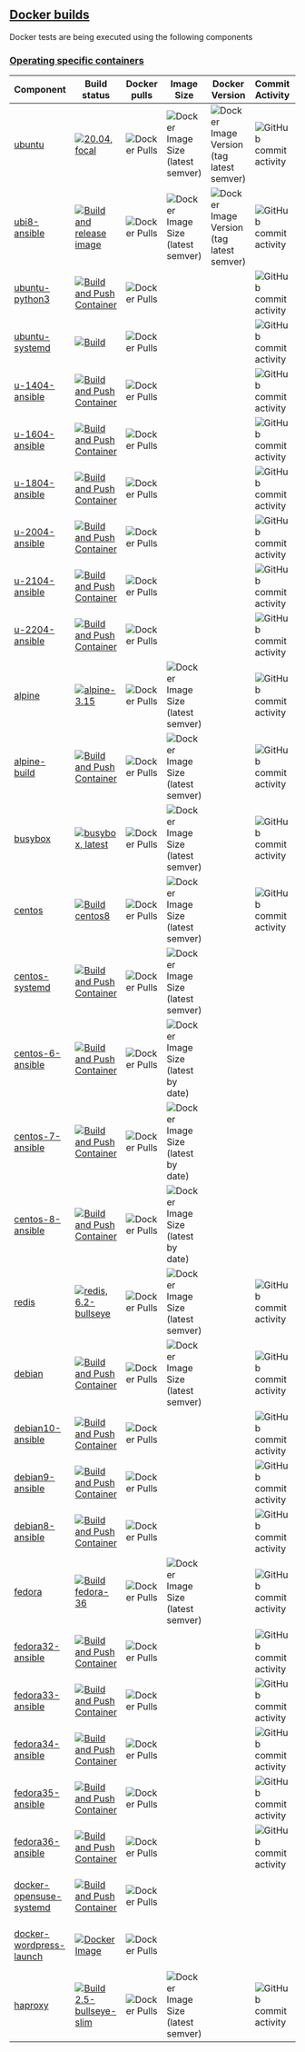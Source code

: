 ## [Docker builds](#docker-builds)

Docker tests are being executed using the following components

### [Operating specific containers](#operating-specific-containers)

|Component|Build status|Docker pulls|Image Size|Docker Version|Commit Activity|Last Commit|
|---------|------------|------------|------------|------------|------------|------------|
|[ubuntu](https://www.github.com/buluma/ubuntu)|[![20.04, focal](https://github.com/buluma/ubuntu/actions/workflows/build-20.04.yml/badge.svg)](https://github.com/buluma/ubuntu/actions/workflows/build-20.04.yml?style=flat-square)| ![Docker Pulls](https://img.shields.io/docker/pulls/buluma/ubuntu)|![Docker Image Size (latest semver)](https://img.shields.io/docker/image-size/buluma/ubuntu?style=flat-square)|![Docker Image Version (tag latest semver)](https://img.shields.io/docker/v/buluma/ubuntu/latest?style=flat-square)|![GitHub commit activity](https://img.shields.io/github/commit-activity/m/buluma/ubuntu?style=flat-square)|![GitHub last commit (branch)](https://img.shields.io/github/last-commit/buluma/ubuntu/main?style=flat-square)|
|[ubi8-ansible](https://github.com/buluma/docker-ubi8-ansible)|[![Build and release image](https://github.com/buluma/docker-ubi8-ansible/actions/workflows/build.yml/badge.svg)](https://github.com/buluma/docker-ubi8-ansible/actions/workflows/build.yml)| ![Docker Pulls](https://img.shields.io/docker/pulls/buluma/docker-ubi8-ansible)|![Docker Image Size (latest semver)](https://img.shields.io/docker/image-size/buluma/docker-ubi8-ansible?style=flat-square)|![Docker Image Version (tag latest semver)](https://img.shields.io/docker/v/buluma/docker-ubi8-ansible/latest?style=flat-square)|![GitHub commit activity](https://img.shields.io/github/commit-activity/m/buluma/ubuntu?style=flat-square)|![GitHub last commit (branch)](https://img.shields.io/github/last-commit/buluma/docker-ubi8-ansible/main?style=flat-square)|![GitHub last commit (branch)](https://img.shields.io/github/last-commit/buluma/docker-ubi8-ansible/main?style=flat-square)|
|[ubuntu-python3](https://github.com/buluma/ubuntu-python3)|[![Build and Push Container](https://github.com/buluma/ubuntu-python3/actions/workflows/build.yml/badge.svg?branch=master)](https://github.com/buluma/ubuntu-python3/actions/workflows/build.yml)| ![Docker Pulls](https://img.shields.io/docker/pulls/buluma/ubuntu-python3)|||![GitHub commit activity](https://img.shields.io/github/commit-activity/m/buluma/ubuntu-python3?style=flat-square)|![GitHub last commit (branch)](https://img.shields.io/github/last-commit/buluma/ubuntu-python3/master?style=flat-square)|
|[ubuntu-systemd](https://github.com/buluma/docker-ubuntu-systemd)|[![Build](https://github.com/buluma/docker-ubuntu-systemd/actions/workflows/build.yml/badge.svg)](https://github.com/buluma/docker-ubuntu-systemd/actions/workflows/build.yml)| ![Docker Pulls](https://img.shields.io/docker/pulls/buluma/docker-ubuntu-systemd)|||![GitHub commit activity](https://img.shields.io/github/commit-activity/m/buluma/docker-ubuntu-systemd?style=flat-square)|![GitHub last commit (branch)](https://img.shields.io/github/last-commit/buluma/docker-ubuntu-systemd/main?style=flat-square)|
|[u-1404-ansible](https://github.com/buluma/docker-ubuntu1404-ansible)|[![Build and Push Container](https://github.com/buluma/docker-ubuntu1604-ansible/actions/workflows/build.yml/badge.svg)](https://github.com/buluma/docker-ubuntu1604-ansible/actions/workflows/build.yml)| ![Docker Pulls](https://img.shields.io/docker/pulls/buluma/docker-ubuntu1404-ansible)|||![GitHub commit activity](https://img.shields.io/github/commit-activity/m/buluma/docker-ubuntu1404-ansible?style=flat-square)|![GitHub last commit (branch)](https://img.shields.io/github/last-commit/buluma/docker-ubuntu1404-ansible/master?style=flat-square)|
|[u-1604-ansible](https://github.com/buluma/docker-ubuntu1604-ansible)|[![Build and Push Container](https://github.com/buluma/docker-ubuntu1604-ansible/actions/workflows/build.yml/badge.svg)](https://github.com/buluma/docker-ubuntu1604-ansible/actions/workflows/build.yml)| ![Docker Pulls](https://img.shields.io/docker/pulls/buluma/docker-ubuntu1604-ansible)|||![GitHub commit activity](https://img.shields.io/github/commit-activity/m/buluma/docker-ubuntu1604-ansible?style=flat-square)|![GitHub last commit (branch)](https://img.shields.io/github/last-commit/buluma/docker-ubuntu1604-ansible/master?style=flat-square)|
|[u-1804-ansible](https://github.com/buluma/docker-ubuntu1804-ansible)|[![Build and Push Container](https://github.com/buluma/docker-ubuntu1804-ansible/actions/workflows/build.yml/badge.svg)](https://github.com/buluma/docker-ubuntu1804-ansible/actions/workflows/build.yml)| ![Docker Pulls](https://img.shields.io/docker/pulls/buluma/docker-ubuntu1804-ansible)|||![GitHub commit activity](https://img.shields.io/github/commit-activity/m/buluma/docker-ubuntu1804-ansible?style=flat-square)|![GitHub last commit (branch)](https://img.shields.io/github/last-commit/buluma/docker-ubuntu1804-ansible/master?style=flat-square)|
|[u-2004-ansible](https://github.com/buluma/docker-ubuntu2004-ansible)|[![Build and Push Container](https://github.com/buluma/docker-ubuntu2004-ansible/actions/workflows/build.yml/badge.svg)](https://github.com/buluma/docker-ubuntu2004-ansible/actions/workflows/build.yml)| ![Docker Pulls](https://img.shields.io/docker/pulls/buluma/docker-ubuntu2004-ansible)|||![GitHub commit activity](https://img.shields.io/github/commit-activity/m/buluma/docker-ubuntu2004-ansible?style=flat-square)|![GitHub last commit (branch)](https://img.shields.io/github/last-commit/buluma/docker-ubuntu2004-ansible/main?style=flat-square)|
|[u-2104-ansible](https://github.com/buluma/docker-ubuntu2104-ansible)|[![Build and Push Container](https://github.com/buluma/docker-ubuntu2104-ansible/actions/workflows/build-image.yml/badge.svg)](https://github.com/buluma/docker-ubuntu2104-ansible/actions/workflows/build-image.yml)| ![Docker Pulls](https://img.shields.io/docker/pulls/buluma/docker-ubuntu2104-ansible)|||![GitHub commit activity](https://img.shields.io/github/commit-activity/m/buluma/docker-ubuntu2104-ansible?style=flat-square)|![GitHub last commit (branch)](https://img.shields.io/github/last-commit/buluma/docker-ubuntu2104-ansible/main?style=flat-square)|
|[u-2204-ansible](https://github.com/buluma/docker-ubuntu2204-ansible)|[![Build and Push Container](https://github.com/buluma/docker-ubuntu2204-ansible/actions/workflows/build-image.yml/badge.svg)](https://github.com/buluma/docker-ubuntu2204-ansible/actions/workflows/build-image.yml)| ![Docker Pulls](https://img.shields.io/docker/pulls/buluma/docker-ubuntu2204-ansible)|||![GitHub commit activity](https://img.shields.io/github/commit-activity/m/buluma/docker-ubuntu2204-ansible?style=flat-square)|![GitHub last commit (branch)](https://img.shields.io/github/last-commit/buluma/docker-ubuntu2204-ansible/main?style=flat-square)|
|[alpine](https://www.github.com/buluma/alpine)|[![alpine-3.15](https://github.com/buluma/alpine/actions/workflows/build-3.15.yml/badge.svg)](https://github.com/buluma/alpine/actions/workflows/build-3.15.yml)| ![Docker Pulls](https://img.shields.io/docker/pulls/buluma/alpine)|![Docker Image Size (latest semver)](https://img.shields.io/docker/image-size/buluma/alpine?style=flat-square)||![GitHub commit activity](https://img.shields.io/github/commit-activity/m/buluma/alpine?style=flat-square)|![GitHub last commit (branch)](https://img.shields.io/github/last-commit/buluma/alpine/main?style=flat-square)|
|[alpine-build](https://github.com/buluma/alpine_build)|[![Build and Push Container](https://github.com/buluma/alpine_build/actions/workflows/docker-publish.yml/badge.svg)](https://github.com/buluma/alpine_build/actions/workflows/docker-publish.yml)| ![Docker Pulls](https://img.shields.io/docker/pulls/buluma/alpine_build)|![Docker Image Size (latest semver)](https://img.shields.io/docker/image-size/buluma/alpine_build?style=flat-square)||![GitHub commit activity](https://img.shields.io/github/commit-activity/m/buluma/alpine?style=flat-square)|![GitHub last commit (branch)](https://img.shields.io/github/last-commit/buluma/alpine_build/main?style=flat-square)|
|[busybox](https://www.github.com/buluma/busybox)|[![busybox, latest](https://github.com/buluma/busybox/actions/workflows/build-1.34.yml/badge.svg)](https://github.com/buluma/busybox/actions/workflows/build-1.34.yml)| ![Docker Pulls](https://img.shields.io/docker/pulls/buluma/busybox)|![Docker Image Size (latest semver)](https://img.shields.io/docker/image-size/buluma/busybox?style=flat-square)||![GitHub commit activity](https://img.shields.io/github/commit-activity/m/buluma/busybox?style=flat-square)|![GitHub last commit (branch)](https://img.shields.io/github/last-commit/buluma/busybox/main?style=flat-square)|
|[centos](https://www.github.com/buluma/centos)|[![Build centos8](https://github.com/buluma/centos/actions/workflows/build-centos8.yml/badge.svg)](https://github.com/buluma/centos/actions/workflows/build-centos8.yml)| ![Docker Pulls](https://img.shields.io/docker/pulls/buluma/centos)|![Docker Image Size (latest semver)](https://img.shields.io/docker/image-size/buluma/centos?style=flat-square)||![GitHub commit activity](https://img.shields.io/github/commit-activity/m/buluma/centos?style=flat-square)|![GitHub last commit (branch)](https://img.shields.io/github/last-commit/buluma/centos/master?style=flat-square)|
|[centos-systemd](https://github.com/buluma/centos-systemd)|[![Build and Push Container](https://github.com/buluma/centos-systemd/actions/workflows/docker-publish.yml/badge.svg)](https://github.com/buluma/centos-systemd/actions/workflows/docker-publish.yml)| ![Docker Pulls](https://img.shields.io/docker/pulls/buluma/centos-systemd)|![Docker Image Size (latest semver)](https://img.shields.io/docker/image-size/buluma/centos-systemd?style=flat-square)|||![GitHub last commit (branch)](https://img.shields.io/github/last-commit/buluma/centos-systemd/main?style=flat-square)|
|[centos-6-ansible](https://github.com/buluma/docker-centos6-ansible)|[![Build and Push Container](https://github.com/buluma/docker-centos6-ansible/actions/workflows/build.yml/badge.svg)](https://github.com/buluma/docker-centos6-ansible/actions/workflows/build.yml)| ![Docker Pulls](https://img.shields.io/docker/pulls/buluma/docker-centos6-ansible?style=flat-square)|![Docker Image Size (latest by date)](https://img.shields.io/docker/image-size/buluma/docker-centos6-ansible?style=flat-square)|||![GitHub last commit (branch)](https://img.shields.io/github/last-commit/buluma/docker-centos6-ansible/master?style=flat-square)|
|[centos-7-ansible](https://github.com/buluma/docker-centos7-ansible)|[![Build and Push Container](https://github.com/buluma/docker-centos7-ansible/actions/workflows/build.yml/badge.svg)](https://github.com/buluma/docker-centos7-ansible/actions/workflows/build.yml)| ![Docker Pulls](https://img.shields.io/docker/pulls/buluma/docker-centos7-ansible)|![Docker Image Size (latest by date)](https://img.shields.io/docker/image-size/buluma/docker-centos7-ansible?style=flat-square)|||![GitHub last commit (branch)](https://img.shields.io/github/last-commit/buluma/docker-centos7-ansible/master?style=flat-square)|
|[centos-8-ansible](https://github.com/buluma/docker-centos8-ansible)|[![Build and Push Container](https://github.com/buluma/docker-centos8-ansible/actions/workflows/build.yml/badge.svg)](https://github.com/buluma/docker-centos8-ansible/actions/workflows/build.yml)| ![Docker Pulls](https://img.shields.io/docker/pulls/buluma/docker-centos8-ansible)|![Docker Image Size (latest by date)](https://img.shields.io/docker/image-size/buluma/docker-centos8-ansible?style=flat-square)|||![GitHub last commit (branch)](https://img.shields.io/github/last-commit/buluma/docker-centos8-ansible/main?style=flat-square)|
|[redis](https://www.github.com/buluma/redis)|[![redis, 6.2-bullseye](https://github.com/buluma/redis/actions/workflows/bullseye.yml/badge.svg)](https://github.com/buluma/redis/actions/workflows/bullseye.yml)| ![Docker Pulls](https://img.shields.io/docker/pulls/buluma/redis)|![Docker Image Size (latest semver)](https://img.shields.io/docker/image-size/buluma/redis?style=flat-square)||![GitHub commit activity](https://img.shields.io/github/commit-activity/m/buluma/redis?style=flat-square)|![GitHub last commit (branch)](https://img.shields.io/github/last-commit/buluma/redis/main?style=flat-square)|
|[debian](https://www.github.com/buluma/debian)|[![Build and Push Container](https://github.com/buluma/docker-debian10-ansible/actions/workflows/build.yml/badge.svg)](https://github.com/buluma/docker-debian10-ansible/actions/workflows/build.yml)| ![Docker Pulls](https://img.shields.io/docker/pulls/buluma/debian)|![Docker Image Size (latest semver)](https://img.shields.io/docker/image-size/buluma/debian?style=flat-square)||![GitHub commit activity](https://img.shields.io/github/commit-activity/m/buluma/debian?style=flat-square)|![GitHub last commit (branch)](https://img.shields.io/github/last-commit/buluma/debian/main?style=flat-square)|
|[debian10-ansible](https://github.com/buluma/docker-debian10-ansible)|[![Build and Push Container](https://github.com/buluma/docker-debian10-ansible/actions/workflows/build.yml/badge.svg)](https://github.com/buluma/docker-debian10-ansible/actions/workflows/build.yml)| ![Docker Pulls](https://img.shields.io/docker/pulls/buluma/docker-debian10-ansible)|||![GitHub commit activity](https://img.shields.io/github/commit-activity/m/buluma/docker-debian10-ansible?style=flat-square)|![GitHub last commit (branch)](https://img.shields.io/github/last-commit/buluma/docker-debian10-ansible/main?style=flat-square)|
|[debian9-ansible](https://github.com/buluma/docker-debian9-ansible)|[![Build and Push Container](https://github.com/buluma/docker-debian9-ansible/actions/workflows/build.yml/badge.svg)](https://github.com/buluma/docker-debian9-ansible/actions/workflows/build.yml)| ![Docker Pulls](https://img.shields.io/docker/pulls/buluma/docker-debian9-ansible)|||![GitHub commit activity](https://img.shields.io/github/commit-activity/m/buluma/docker-debian9-ansible?style=flat-square)|![GitHub last commit (branch)](https://img.shields.io/github/last-commit/buluma/docker-debian9-ansible/main?style=flat-square)|
|[debian8-ansible](https://github.com/buluma/docker-debian8-ansible)|[![Build and Push Container](https://github.com/buluma/docker-debian8-ansible/actions/workflows/build.yml/badge.svg)](https://github.com/buluma/docker-debian8-ansible/actions/workflows/build.yml)| ![Docker Pulls](https://img.shields.io/docker/pulls/buluma/docker-debian8-ansible)|||![GitHub commit activity](https://img.shields.io/github/commit-activity/m/buluma/docker-debian8-ansible?style=flat-square)|![GitHub last commit (branch)](https://img.shields.io/github/last-commit/buluma/docker-debian8-ansible/main?style=flat-square)|
|[fedora](https://www.github.com/buluma/fedora)|[![Build fedora-36](https://github.com/buluma/fedora/actions/workflows/fedora-36.yml/badge.svg)](https://github.com/buluma/fedora/actions/workflows/fedora-36.yml)| ![Docker Pulls](https://img.shields.io/docker/pulls/buluma/fedora)|![Docker Image Size (latest semver)](https://img.shields.io/docker/image-size/buluma/fedora?style=flat-square)||![GitHub commit activity](https://img.shields.io/github/commit-activity/m/buluma/fedora?style=flat-square)|![GitHub last commit (branch)](https://img.shields.io/github/last-commit/buluma/fedora/main?style=flat-square)|
|[fedora32-ansible](https://github.com/buluma/docker-fedora32-ansible)|[![Build and Push Container](https://github.com/buluma/docker-fedora32-ansible/actions/workflows/build.yml/badge.svg)](https://github.com/buluma/docker-fedora32-ansible/actions/workflows/build.yml)| ![Docker Pulls](https://img.shields.io/docker/pulls/buluma/docker-fedora32-ansible)|||![GitHub commit activity](https://img.shields.io/github/commit-activity/m/buluma/docker-fedora32-ansible?style=flat-square)|![GitHub last commit (branch)](https://img.shields.io/github/last-commit/buluma/docker-fedora32-ansible/main?style=flat-square)|
|[fedora33-ansible](https://github.com/buluma/docker-fedora33-ansible)|[![Build and Push Container](https://github.com/buluma/docker-fedora33-ansible/actions/workflows/build.yml/badge.svg)](https://github.com/buluma/docker-fedora33-ansible/actions/workflows/build.yml)| ![Docker Pulls](https://img.shields.io/docker/pulls/buluma/docker-fedora33-ansible)|||![GitHub commit activity](https://img.shields.io/github/commit-activity/m/buluma/docker-fedora33-ansible?style=flat-square)|![GitHub last commit (branch)](https://img.shields.io/github/last-commit/buluma/docker-fedora33-ansible/main?style=flat-square)|
|[fedora34-ansible](https://github.com/buluma/docker-fedora34-ansible)|[![Build and Push Container](https://github.com/buluma/docker-fedora34-ansible/actions/workflows/build.yml/badge.svg)](https://github.com/buluma/docker-fedora34-ansible/actions/workflows/build.yml)| ![Docker Pulls](https://img.shields.io/docker/pulls/buluma/docker-fedora34-ansible)|||![GitHub commit activity](https://img.shields.io/github/commit-activity/m/buluma/docker-fedora34-ansible?style=flat-square)|![GitHub last commit (branch)](https://img.shields.io/github/last-commit/buluma/docker-fedora34-ansible/master?style=flat-square)|
|[fedora35-ansible](https://github.com/buluma/docker-fedora35-ansible)|[![Build and Push Container](https://github.com/buluma/docker-fedora35-ansible/actions/workflows/build.yml/badge.svg)](https://github.com/buluma/docker-fedora35-ansible/actions/workflows/build.yml)| ![Docker Pulls](https://img.shields.io/docker/pulls/buluma/docker-fedora35-ansible)|||![GitHub commit activity](https://img.shields.io/github/commit-activity/m/buluma/docker-fedora35-ansible?style=flat-square)|![GitHub last commit (branch)](https://img.shields.io/github/last-commit/buluma/docker-fedora35-ansible/main?style=flat-square)|
|[fedora36-ansible](https://github.com/buluma/docker-fedora36-ansible)|[![Build and Push Container](https://github.com/buluma/docker-fedora36-ansible/actions/workflows/main.yml/badge.svg)](https://github.com/buluma/docker-fedora36-ansible/actions/workflows/main.yml)| ![Docker Pulls](https://img.shields.io/docker/pulls/buluma/docker-fedora36-ansible)|||![GitHub commit activity](https://img.shields.io/github/commit-activity/m/buluma/docker-fedora36-ansible?style=flat-square)|![GitHub last commit (branch)](https://img.shields.io/github/last-commit/buluma/docker-fedora36-ansible/main?style=flat-square)|
|[docker-opensuse-systemd](https://github.com/buluma/docker-opensuse-systemd)|[![Build and Push Container](https://github.com/buluma/docker-opensuse-systemd/actions/workflows/build-push-action.yml/badge.svg)](https://github.com/buluma/docker-opensuse-systemd/actions/workflows/build-push-action.yml)| ![Docker Pulls](https://img.shields.io/docker/pulls/buluma/docker-opensuse-systemd)||||![GitHub last commit (branch)](https://img.shields.io/github/last-commit/buluma/docker-opensuse-systemd/master?style=flat-square)|
|[docker-wordpress-launch](https://github.com/buluma/docker-wordpress-launch)|[![Docker Image](https://github.com/buluma/docker-wordpress-launch/actions/workflows/docker.yml/badge.svg)](https://github.com/buluma/docker-wordpress-launch/actions/workflows/docker.yml)| ![Docker Pulls](https://img.shields.io/docker/pulls/buluma/wordpress-launch)||||![GitHub last commit (branch)](https://img.shields.io/github/last-commit/buluma/docker-wordpress-launch/main?style=flat-square)|
|[haproxy](https://github.com/buluma/haproxy)|[![Build 2.5-bullseye-slim](https://github.com/buluma/haproxy/actions/workflows/build-2.5.yml/badge.svg)](https://github.com/buluma/haproxy/actions/workflows/build-2.5.yml)| ![Docker Pulls](https://img.shields.io/docker/pulls/buluma/haproxy)|![Docker Image Size (latest semver)](https://img.shields.io/docker/image-size/buluma/haproxy?style=flat-square)||![GitHub commit activity](https://img.shields.io/github/commit-activity/m/buluma/haproxy?style=flat-square)|![GitHub last commit (branch)](https://img.shields.io/github/last-commit/buluma/haproxy/main?style=flat-square)|
